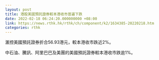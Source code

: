 ```yaml
---
layout: post
title: 港股美國預託證券較本港收市普遍下跌
date: 2022-02-18 06:24:20.000000000 +08:00
link: https://news.rthk.hk/rthk/ch/component/k2/1634385-20220218.htm
categories: rthk
---
```


滙控美國預託證券折合56.93港元，較本港收市跌近2%。

中石油、騰訊、阿里巴巴及美團的美國預託證券較本港收市跌逾1%。
